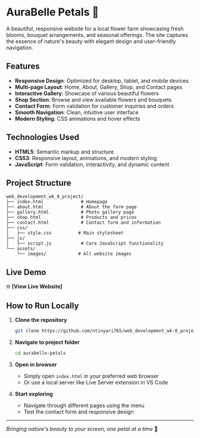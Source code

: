 # AuraBelle Petals 🌸

A beautiful, responsive website for a local flower farm showcasing fresh blooms, bouquet arrangements, and seasonal offerings. The site captures the essence of nature's beauty with elegant design and user-friendly navigation.

## Features

- **Responsive Design**: Optimized for desktop, tablet, and mobile devices
- **Multi-page Layout**: Home, About, Gallery, Shop, and Contact pages
- **Interactive Gallery**: Showcase of various beautiful flowers
- **Shop Section**: Browse and view available flowers and bouquets
- **Contact Form**: Form validation for customer inquiries and orders
- **Smooth Navigation**: Clean, intuitive user interface
- **Modern Styling**: CSS animations and hover effects

## Technologies Used

- **HTML5**: Semantic markup and structure
- **CSS3**: Responsive layout, animations, and modern styling
- **JavaScript**: Form validation, interactivity, and dynamic content

## Project Structure

```
web_development_wk_8_project/
├── index.html              # Homepage
├── about.html              # About the farm page
├── gallery.html            # Photo gallery page
├── shop.html               # Products and prices
├── contact.html            # Contact form and information
├── css/
│   ├── style.css          # Main stylesheet
├── js/
│   ├── script.js           # Core JavaScript functionality
└── assets/
    └── images/            # All website images
```

## Live Demo

🌐 **[View Live Website]**


## How to Run Locally

1. **Clone the repository**
   ```bash
   git clone https://github.com/ntinyari765/web_development_wk-8_project.git
   ```

2. **Navigate to project folder**
   ```bash
   cd aurabelle-petals
   ```

3. **Open in browser**
   - Simply open `index.html` in your preferred web browser
   - Or use a local server like Live Server extension in VS Code

4. **Start exploring**
   - Navigate through different pages using the menu
   - Test the contact form and responsive design

---

*Bringing nature's beauty to your screen, one petal at a time* 🌺